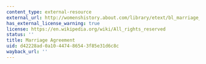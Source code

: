 ```yaml
---
content_type: external-resource
external_url: http://womenshistory.about.com/library/etext/bl_marriage_stone_blackwell.htm
has_external_license_warning: true
license: https://en.wikipedia.org/wiki/All_rights_reserved
status: ''
title: Marriage Agreement
uid: d42228ad-0a10-4474-8654-3f85e31d6c8c
wayback_url: ''
---
```

